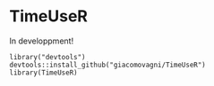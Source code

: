 # TimeUseR

In developpment! 

```
library("devtools")
devtools::install_github("giacomovagni/TimeUseR")
library(TimeUseR)
```
